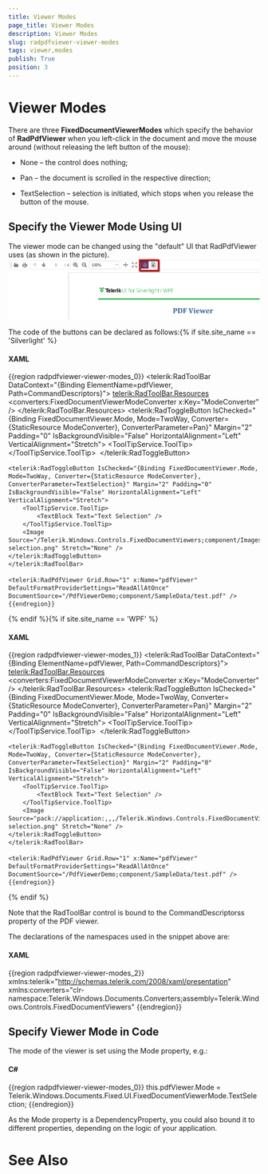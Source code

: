 ```yaml
---
title: Viewer Modes
page_title: Viewer Modes
description: Viewer Modes
slug: radpdfviewer-viewer-modes
tags: viewer,modes
publish: True
position: 3
---
```


# Viewer Modes



There are three __FixedDocumentViewerModes__ which specify
        the behavior of __RadPdfViewer__ when you left-click in the document
        and move the mouse around (without releasing the left button of the mouse):
      

* None – the control does nothing;

* Pan – the document is scrolled in the respective direction;

* TextSelection – selection is initiated, which stops when you release the button of the mouse.

## Specify the Viewer Mode Using UI

The viewer mode can be changed using the "default" UI that RadPdfViewer uses (as shown in the picture).![Rad Pdf Viewer Viewer Modes 02](images/RadPdfViewer_ViewerModes_02.png)

The code of the buttons can be declared as follows:{% if site.site_name == 'Silverlight' %}

#### __XAML__

{{region radpdfviewer-viewer-modes_0}}
	<telerik:RadToolBar DataContext="{Binding ElementName=pdfViewer, Path=CommandDescriptors}">
	  <telerik:RadToolBar.Resources>
	    <converters:FixedDocumentViewerModeConverter x:Key="ModeConverter" />
	  </telerik:RadToolBar.Resources>
	<telerik:RadToggleButton IsChecked="{Binding FixedDocumentViewer.Mode, Mode=TwoWay, Converter={StaticResource ModeConverter}, ConverterParameter=Pan}" Margin="2" Padding="0" IsBackgroundVisible="False" HorizontalAlignment="Left" VerticalAlignment="Stretch">
		<ToolTipService.ToolTip>
			<TextBlock Text="Pan" />
		</ToolTipService.ToolTip>
		<Image Source="/Telerik.Windows.Controls.FixedDocumentViewers;component/Images/hand-free.png" Stretch="None" />
	</telerik:RadToggleButton>
	
	<telerik:RadToggleButton IsChecked="{Binding FixedDocumentViewer.Mode, Mode=TwoWay, Converter={StaticResource ModeConverter}, ConverterParameter=TextSelection}" Margin="2" Padding="0" IsBackgroundVisible="False" HorizontalAlignment="Left" VerticalAlignment="Stretch">
		<ToolTipService.ToolTip>
			<TextBlock Text="Text Selection" />
		</ToolTipService.ToolTip>
		<Image Source="/Telerik.Windows.Controls.FixedDocumentViewers;component/Images/text-selection.png" Stretch="None" />
	</telerik:RadToggleButton>
	</telerik:RadToolBar>
	
	<telerik:RadPdfViewer Grid.Row="1" x:Name="pdfViewer" DefaultFormatProviderSettings="ReadAllAtOnce" DocumentSource="/PdfViewerDemo;component/SampleData/test.pdf" />
	{{endregion}}

{% endif %}{% if site.site_name == 'WPF' %}

#### __XAML__

{{region radpdfviewer-viewer-modes_1}}
	<telerik:RadToolBar DataContext="{Binding ElementName=pdfViewer, Path=CommandDescriptors}">
	  <telerik:RadToolBar.Resources>
	    <converters:FixedDocumentViewerModeConverter x:Key="ModeConverter" />
	  </telerik:RadToolBar.Resources>
	<telerik:RadToggleButton IsChecked="{Binding FixedDocumentViewer.Mode, Mode=TwoWay, Converter={StaticResource ModeConverter}, ConverterParameter=Pan}" Margin="2" Padding="0" IsBackgroundVisible="False" HorizontalAlignment="Left" VerticalAlignment="Stretch">
		<ToolTipService.ToolTip>
			<TextBlock Text="Pan" />
		</ToolTipService.ToolTip>
		<Image Source="pack://application:,,,/Telerik.Windows.Controls.FixedDocumentViewers;component/Images/hand-free.png" Stretch="None" />
	</telerik:RadToggleButton>
	
	<telerik:RadToggleButton IsChecked="{Binding FixedDocumentViewer.Mode, Mode=TwoWay, Converter={StaticResource ModeConverter}, ConverterParameter=TextSelection}" Margin="2" Padding="0" IsBackgroundVisible="False" HorizontalAlignment="Left" VerticalAlignment="Stretch">
		<ToolTipService.ToolTip>
			<TextBlock Text="Text Selection" />
		</ToolTipService.ToolTip>
		<Image Source="pack://application:,,,/Telerik.Windows.Controls.FixedDocumentViewers;component/Images/text-selection.png" Stretch="None" />
	</telerik:RadToggleButton>
	</telerik:RadToolBar>
	
	<telerik:RadPdfViewer Grid.Row="1" x:Name="pdfViewer" DefaultFormatProviderSettings="ReadAllAtOnce" DocumentSource="/PdfViewerDemo;component/SampleData/test.pdf" />
	{{endregion}}

{% endif %}

Note that the RadToolBar control is bound to the CommandDescriptorss property of the PDF viewer.

The declarations of the namespaces used in the snippet above are:

#### __XAML__

{{region radpdfviewer-viewer-modes_2}}
	xmlns:telerik="http://schemas.telerik.com/2008/xaml/presentation"
	xmlns:converters="clr-namespace:Telerik.Windows.Documents.Converters;assembly=Telerik.Windows.Controls.FixedDocumentViewers"
	{{endregion}}



## Specify Viewer Mode in Code

The mode of the viewer is set using the Mode property, e.g.:

#### __C#__

{{region radpdfviewer-viewer-modes_0}}
	  this.pdfViewer.Mode = Telerik.Windows.Documents.Fixed.UI.FixedDocumentViewerMode.TextSelection;
	{{endregion}}



As the Mode property is a DependencyProperty, you could also bound it to different properties,
          depending on the logic of your application.
        

# See Also
